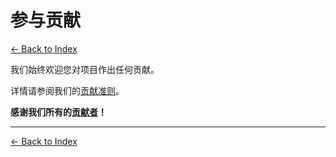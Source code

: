 # 参与贡献

[<- Back to Index](index.md)

我们始终欢迎您对项目作出任何贡献。

详情请参阅我们的[贡献准则](https://github.com/yidongnan/grpc-spring-boot-starter/blob/master/CONTRIBUTING.md)。

**感谢我们所有的[贡献者](https://github.com/yidongnan/grpc-spring-boot-starter/graphs/contributors)！**

----------

[<- Back to Index](index.md)
